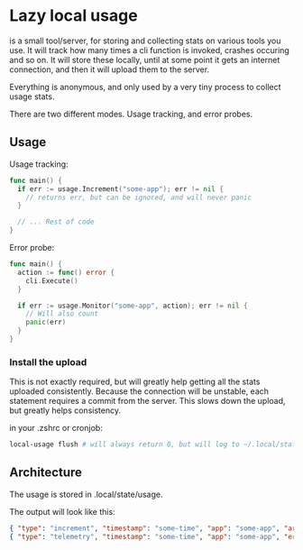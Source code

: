 # Lazy local usage

is a small tool/server, for storing and collecting stats on various tools you
use. It will track how many times a cli function is invoked, crashes occuring
and so on. It will store these locally, until at some point it gets an internet
connection, and then it will upload them to the server.

Everything is anonymous, and only used by a very tiny process to collect usage
stats.

There are two different modes. Usage tracking, and error probes.

## Usage

Usage tracking:

```go
func main() {
  if err := usage.Increment("some-app"); err != nil {
    // returns err, but can be ignored, and will never panic
  }

  // ... Rest of code
}
```

Error probe:

```go
func main() {
  action := func() error {
    cli.Execute()
  }

  if err := usage.Monitor("some-app", action); err != nil {
    // Will also count
    panic(err)
  }
}
```

### Install the upload

This is not exactly required, but will greatly help getting all the stats
uploaded consistently. Because the connection will be unstable, each statement
requires a commit from the server. This slows down the upload, but greatly helps
consistency.

in your .zshrc or cronjob:

```sh
local-usage flush # will always return 0, but will log to ~/.local/state/usage/local-usage-cli.log
```

## Architecture

The usage is stored in .local/state/usage.

The output will look like this:

```json
{ "type": "increment", "timestamp": "some-time", "app": "some-app", "args": "app do something" }
{ "type": "telemetry", "timestamp": "some-time", "app": "some-app", "error": "error: something\nstack trace...", "args": "app do something" }
```

